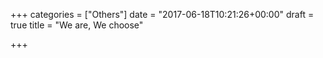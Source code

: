 +++
categories = ["Others"]
date = "2017-06-18T10:21:26+00:00"
draft = true
title = "We are, We choose"

+++
